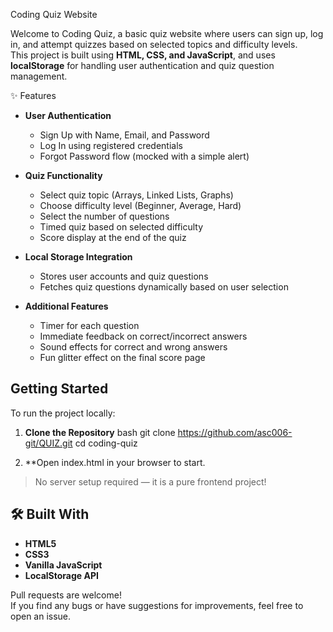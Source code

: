 Coding Quiz Website

Welcome to Coding Quiz, a basic quiz website where users can sign up, log in, and attempt quizzes based on selected topics and difficulty levels.  
This project is built using **HTML, CSS, and JavaScript**, and uses **localStorage** for handling user authentication and quiz question management.

✨ Features

- **User Authentication**  
  - Sign Up with Name, Email, and Password
  - Log In using registered credentials
  - Forgot Password flow (mocked with a simple alert)

- **Quiz Functionality**
  - Select quiz topic (Arrays, Linked Lists, Graphs)
  - Choose difficulty level (Beginner, Average, Hard)
  - Select the number of questions
  - Timed quiz based on selected difficulty
  - Score display at the end of the quiz

- **Local Storage Integration**
  - Stores user accounts and quiz questions
  - Fetches quiz questions dynamically based on user selection

- **Additional Features**
  - Timer for each question
  - Immediate feedback on correct/incorrect answers
  - Sound effects for correct and wrong answers
  - Fun glitter effect on the final score page

## Getting Started

To run the project locally:

1. **Clone the Repository**
   bash
   git clone https://github.com/asc006-git/QUIZ.git
   cd coding-quiz

2. **Open index.html in your browser to start.

> No server setup required — it is a pure frontend project!

## 🛠️ Built With

- **HTML5**
- **CSS3**
- **Vanilla JavaScript**
- **LocalStorage API**

Pull requests are welcome!  
If you find any bugs or have suggestions for improvements, feel free to open an issue.
